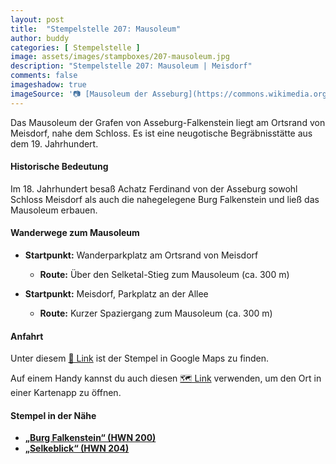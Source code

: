 ```yaml
---
layout: post
title:  "Stempelstelle 207: Mausoleum"
author: buddy
categories: [ Stempelstelle ]
image: assets/images/stampboxes/207-mausoleum.jpg
description: "Stempelstelle 207: Mausoleum | Meisdorf"
comments: false
imageshadow: true
imageSource: '📷 [Mausoleum der Asseburg](https://commons.wikimedia.org/wiki/File:Mausoleum_der_Asseburg.jpg) von <a href="//commons.wikimedia.org/wiki/User:B.Thomas95" title="User:B.Thomas95">Thomas Binder</a> unter Lizenz [CC BY-SA 4.0](https://creativecommons.org/licenses/by-sa/4.0)'
---
```


Das Mausoleum der Grafen von Asseburg-Falkenstein liegt am Ortsrand von Meisdorf, nahe dem Schloss. Es ist eine neugotische Begräbnisstätte aus dem 19. Jahrhundert. 

#### Historische Bedeutung

Im 18. Jahrhundert besaß Achatz Ferdinand von der Asseburg sowohl Schloss Meisdorf als auch die nahegelegene Burg Falkenstein und ließ das Mausoleum erbauen. 

#### Wanderwege zum Mausoleum

- **Startpunkt:** Wanderparkplatz am Ortsrand von Meisdorf
  - **Route:** Über den Selketal-Stieg zum Mausoleum (ca. 300 m)

- **Startpunkt:** Meisdorf, Parkplatz an der Allee
  - **Route:** Kurzer Spaziergang zum Mausoleum (ca. 300 m)

#### Anfahrt

Unter diesem [📍 Link](https://www.google.com/maps/dir/?api=1&origin=&destination=51.7007%2C%2011.28338) ist der Stempel in Google Maps zu finden.

<div class="android-only">
  Auf einem Handy kannst du auch diesen 
  <a href="geo:51.7007,11.28338">🗺️ Link</a> 
  verwenden, um den Ort in einer Kartenapp zu öffnen.
  <p></p>
</div>

#### Stempel in der Nähe

- [**„Burg Falkenstein“ (HWN 200)**](/stempelstelle-200-burg-falkenstein)
- [**„Selkeblick“ (HWN 204)**](/stempelstelle-204-selkesicht-an-der-ackeburg)
